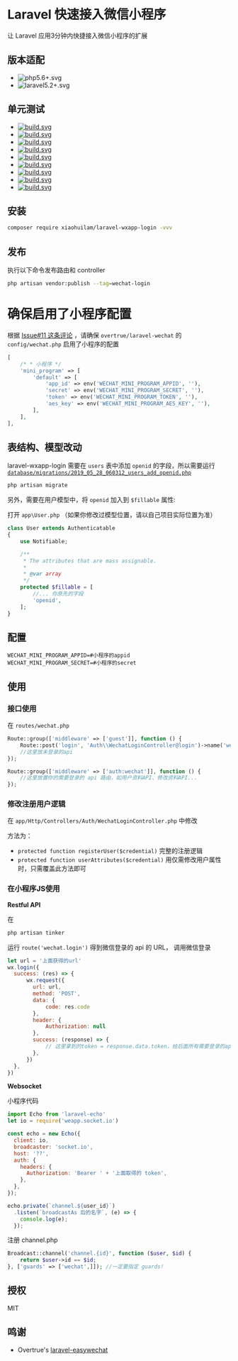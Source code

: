 # Laravel 快速接入微信小程序
让 Laravel 应用3分钟内快捷接入微信小程序的扩展


## 版本适配
- ![php5.6+.svg](https://img.shields.io/badge/PHP-5.6+-4c1.svg)
- ![laravel5.2+.svg](https://img.shields.io/badge/Laravel-5.2+-4c1.svg)

## 单元测试
- [![build.svg](https://badges.herokuapp.com/travis/xiaohuilam/laravel-wxapp-login?branch=master&env=LARAVEL=%276.2.*%27&label=6.2)](https://travis-ci.org/xiaohuilam/laravel-wxapp-login)
- [![build.svg](https://badges.herokuapp.com/travis/xiaohuilam/laravel-wxapp-login?branch=master&env=LARAVEL=%276.0.*%27&label=6.0)](https://travis-ci.org/xiaohuilam/laravel-wxapp-login)
- [![build.svg](https://badges.herokuapp.com/travis/xiaohuilam/laravel-wxapp-login?branch=master&env=LARAVEL=%275.8.*%27&label=5.8)](https://travis-ci.org/xiaohuilam/laravel-wxapp-login)
- [![build.svg](https://badges.herokuapp.com/travis/xiaohuilam/laravel-wxapp-login?branch=master&env=LARAVEL=%275.7.*%27&label=5.7)](https://travis-ci.org/xiaohuilam/laravel-wxapp-login)
- [![build.svg](https://badges.herokuapp.com/travis/xiaohuilam/laravel-wxapp-login?branch=master&env=LARAVEL=%275.6.*%27&label=5.6)](https://travis-ci.org/xiaohuilam/laravel-wxapp-login)
- [![build.svg](https://badges.herokuapp.com/travis/xiaohuilam/laravel-wxapp-login?branch=master&env=LARAVEL=%275.5.*%27&label=5.5)](https://travis-ci.org/xiaohuilam/laravel-wxapp-login)
- [![build.svg](https://badges.herokuapp.com/travis/xiaohuilam/laravel-wxapp-login?branch=master&env=LARAVEL=%275.4.*%27&label=5.4)](https://travis-ci.org/xiaohuilam/laravel-wxapp-login)
- [![build.svg](https://badges.herokuapp.com/travis/xiaohuilam/laravel-wxapp-login?branch=master&env=LARAVEL=%275.3.*%27&label=5.3)](https://travis-ci.org/xiaohuilam/laravel-wxapp-login)
- [![build.svg](https://badges.herokuapp.com/travis/xiaohuilam/laravel-wxapp-login?branch=master&env=LARAVEL=%275.2.*%27&label=5.2)](https://travis-ci.org/xiaohuilam/laravel-wxapp-login)



## 安装
```bash
composer require xiaohuilam/laravel-wxapp-login -vvv
```

## 发布
执行以下命令发布路由和 controller
```bash
php artisan vendor:publish --tag=wechat-login
```

# 确保启用了小程序配置
根据 [Issue#11 这条评论](https://github.com/xiaohuilam/laravel-wxapp-login/issues/11#issuecomment-932718296) ，请确保 `overtrue/laravel-wechat` 的 `config/wechat.php` 启用了小程序的配置
```php
[
    /* * 小程序 */
    'mini_program' => [
        'default' => [
            'app_id' => env('WECHAT_MINI_PROGRAM_APPID', ''),
            'secret' => env('WECHAT_MINI_PROGRAM_SECRET', ''),
            'token' => env('WECHAT_MINI_PROGRAM_TOKEN', ''),
            'aes_key' => env('WECHAT_MINI_PROGRAM_AES_KEY', ''),
        ],
    ],
],
```

## 表结构、模型改动
laravel-wxapp-login 需要在 `users` 表中添加 `openid` 的字段，所以需要运行 [`database/migrations/2019_05_28_060312_users_add_openid.php`](https://github.com/xiaohuilam/laravel-wxapp-login/blob/master/publishes/migrations/2019_05_28_060312_users_add_openid.php)
```bash
php artisan migrate
```

另外，需要在用户模型中，将 `openid` 加入到 `$fillable` 属性:

打开 `app\User.php` （如果你修改过模型位置，请以自己项目实际位置为准）
```php
class User extends Authenticatable
{
    use Notifiable;

    /**
     * The attributes that are mass assignable.
     *
     * @var array
     */
    protected $fillable = [
        //... 你原先的字段
        'openid',
    ];
}
```

## 配置
```env
WECHAT_MINI_PROGRAM_APPID=#小程序的appid
WECHAT_MINI_PROGRAM_SECRET=#小程序的secret
```

## 使用

### 接口使用

在 `routes/wechat.php`
```php
Route::group(['middleware' => ['guest']], function () {
    Route::post('login', 'Auth\\WechatLoginController@login')->name('wechat.login');
    //这里放未登录的api
});

Route::group(['middleware' => ['auth:wechat']], function () {
    //这里放置你的需要登录的 api 路由，如用户资料API、修改资料API...
});
```

### 修改注册用户逻辑

在 `app/Http/Controllers/Auth/WechatLoginController.php` 中修改

方法为：
- `protected function registerUser($credential)` 完整的注册逻辑
- `protected function userAttributes($credential)` 用仅需修改用户属性时，只需覆盖此方法即可


### 在小程序JS使用

**Restful API**

在
```bash
php artisan tinker
```
运行 `route('wechat.login')` 得到微信登录的 api 的 URL， 调用微信登录
```javascript
let url = '上面获得的url'
wx.login({
  success: (res) => {
      wx.request({
        url: url,
        method: 'POST',
        data: {
            code: res.code
        },
        header: {
            Authorization: null
        },
        success: (response) => {
            // 这里拿到的token = response.data.token，给后面所有需要登录的api都带上 {headers: {Authorization: response.data.token}}
        },
      })
  },
})
```

**Websocket**

小程序代码
```javascript
import Echo from 'laravel-echo'
let io = require('weapp.socket.io')

const echo = new Echo({
  client: io,
  broadcaster: 'socket.io',
  host: '??',
  auth: {
    headers: {
      Authorization: 'Bearer ' + '上面取得的 token',
    },
  },
});

echo.private(`channel.${user_id}`)
  .listen(`broadcastAs 后的名字`, (e) => {
    console.log(e);
  });
```

注册 channel.php
```php
Broadcast::channel('channel.{id}', function ($user, $id) {
    return $user->id == $id;
}, ['guards' => ['wechat',]]); //一定要指定 guards!

```

## 授权
MIT

## 鸣谢
- Overtrue's [laravel-easywechat](https://github.com/overtrue/laravel-wechat)
